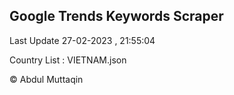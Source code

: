 

## Google Trends Keywords Scraper 
 
Last Update 27-02-2023 , 21:55:04

Country List :
VIETNAM.json



© Abdul Muttaqin 
